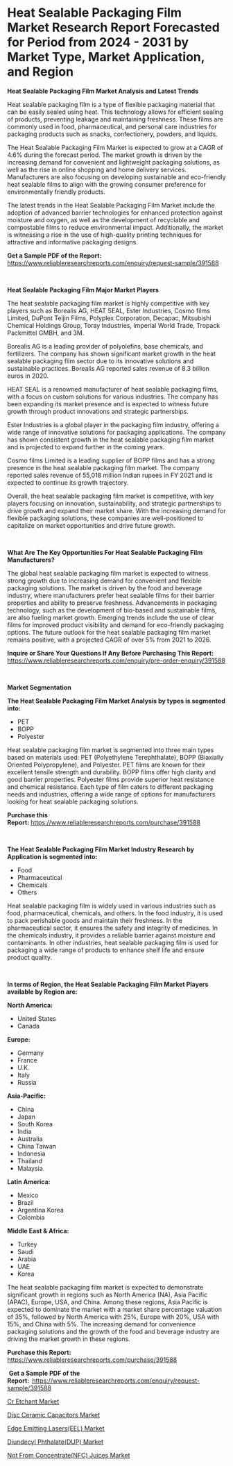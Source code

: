 <p><h1>Heat Sealable Packaging Film Market Research Report Forecasted for Period from 2024 -  2031 by Market Type, Market Application, and Region</h1></p><p><strong>Heat Sealable Packaging Film Market Analysis and Latest Trends</strong></p>
<p><p>Heat sealable packaging film is a type of flexible packaging material that can be easily sealed using heat. This technology allows for efficient sealing of products, preventing leakage and maintaining freshness. These films are commonly used in food, pharmaceutical, and personal care industries for packaging products such as snacks, confectionery, powders, and liquids.</p><p>The Heat Sealable Packaging Film Market is expected to grow at a CAGR of 4.6% during the forecast period. The market growth is driven by the increasing demand for convenient and lightweight packaging solutions, as well as the rise in online shopping and home delivery services. Manufacturers are also focusing on developing sustainable and eco-friendly heat sealable films to align with the growing consumer preference for environmentally friendly products.</p><p>The latest trends in the Heat Sealable Packaging Film Market include the adoption of advanced barrier technologies for enhanced protection against moisture and oxygen, as well as the development of recyclable and compostable films to reduce environmental impact. Additionally, the market is witnessing a rise in the use of high-quality printing techniques for attractive and informative packaging designs.</p></p>
<p><strong>Get a Sample PDF of the Report:&nbsp;</strong> <a href="https://www.reliableresearchreports.com/enquiry/request-sample/391588">https://www.reliableresearchreports.com/enquiry/request-sample/391588</a></p>
<p>&nbsp;</p>
<p><strong>Heat Sealable Packaging Film Major Market Players</strong></p>
<p><p>The heat sealable packaging film market is highly competitive with key players such as Borealis AG, HEAT SEAL, Ester Industries, Cosmo films Limited, DuPont Teijin Films, Polyplex Corporation, Decapac, Mitsubishi Chemical Holdings Group, Toray Industries, Imperial World Trade, Tropack Packmittel GMBH, and 3M.</p><p>Borealis AG is a leading provider of polyolefins, base chemicals, and fertilizers. The company has shown significant market growth in the heat sealable packaging film sector due to its innovative solutions and sustainable practices. Borealis AG reported sales revenue of 8.3 billion euros in 2020.</p><p>HEAT SEAL is a renowned manufacturer of heat sealable packaging films, with a focus on custom solutions for various industries. The company has been expanding its market presence and is expected to witness future growth through product innovations and strategic partnerships.</p><p>Ester Industries is a global player in the packaging film industry, offering a wide range of innovative solutions for packaging applications. The company has shown consistent growth in the heat sealable packaging film market and is projected to expand further in the coming years.</p><p>Cosmo films Limited is a leading supplier of BOPP films and has a strong presence in the heat sealable packaging film market. The company reported sales revenue of 55,018 million Indian rupees in FY 2021 and is expected to continue its growth trajectory.</p><p>Overall, the heat sealable packaging film market is competitive, with key players focusing on innovation, sustainability, and strategic partnerships to drive growth and expand their market share. With the increasing demand for flexible packaging solutions, these companies are well-positioned to capitalize on market opportunities and drive future growth.</p></p>
<p>&nbsp;</p>
<p><strong>What Are The Key Opportunities For Heat Sealable Packaging Film Manufacturers?</strong></p>
<p><p>The global heat sealable packaging film market is expected to witness strong growth due to increasing demand for convenient and flexible packaging solutions. The market is driven by the food and beverage industry, where manufacturers prefer heat sealable films for their barrier properties and ability to preserve freshness. Advancements in packaging technology, such as the development of bio-based and sustainable films, are also fueling market growth. Emerging trends include the use of clear films for improved product visibility and demand for eco-friendly packaging options. The future outlook for the heat sealable packaging film market remains positive, with a projected CAGR of over 5% from 2021 to 2026.</p></p>
<p><strong>Inquire or Share Your Questions If Any Before Purchasing This Report:</strong> <a href="https://www.reliableresearchreports.com/enquiry/pre-order-enquiry/391588">https://www.reliableresearchreports.com/enquiry/pre-order-enquiry/391588</a></p>
<p>&nbsp;</p>
<p><strong>Market Segmentation</strong></p>
<p><strong>The Heat Sealable Packaging Film Market Analysis by types is segmented into:</strong></p>
<p><ul><li>PET</li><li>BOPP</li><li>Polyester</li></ul></p>
<p><p>Heat sealable packaging film market is segmented into three main types based on materials used: PET (Polyethylene Terephthalate), BOPP (Biaxially Oriented Polypropylene), and Polyester. PET films are known for their excellent tensile strength and durability. BOPP films offer high clarity and good barrier properties. Polyester films provide superior heat resistance and chemical resistance. Each type of film caters to different packaging needs and industries, offering a wide range of options for manufacturers looking for heat sealable packaging solutions.</p></p>
<p><strong>Purchase this Report:&nbsp;</strong><a href="https://www.reliableresearchreports.com/purchase/391588">https://www.reliableresearchreports.com/purchase/391588</a></p>
<p>&nbsp;</p>
<p><strong>The Heat Sealable Packaging Film Market Industry Research by Application is segmented into:</strong></p>
<p><ul><li>Food</li><li>Pharmaceutical</li><li>Chemicals</li><li>Others</li></ul></p>
<p><p>Heat sealable packaging film is widely used in various industries such as food, pharmaceutical, chemicals, and others. In the food industry, it is used to pack perishable goods and maintain their freshness. In the pharmaceutical sector, it ensures the safety and integrity of medicines. In the chemicals industry, it provides a reliable barrier against moisture and contaminants. In other industries, heat sealable packaging film is used for packaging a wide range of products to enhance shelf life and ensure product quality.</p></p>
<p>&nbsp;</p>
<p><strong>In terms of Region, the Heat Sealable Packaging Film Market Players available by Region are:</strong></p>
<p>
    <p> <strong> North America: </strong>
        <ul>
            <li>United States</li>
            <li>Canada</li>
        </ul>
        </p> 
    <p> <strong> Europe: </strong>
        <ul>
            <li>Germany</li>
            <li>France</li>
            <li>U.K.</li>
            <li>Italy</li>
            <li>Russia</li>
        </ul>
        </p> 
    <p> <strong> Asia-Pacific: </strong>
        <ul>
            <li>China</li>
            <li>Japan</li>
            <li>South Korea</li>
            <li>India</li>
            <li>Australia</li>
            <li>China Taiwan</li>
            <li>Indonesia</li>
            <li>Thailand</li>
            <li>Malaysia</li>
        </ul>
        </p> 
    <p> <strong> Latin America: </strong>
        <ul>
            <li>Mexico</li>
            <li>Brazil</li>
            <li>Argentina Korea</li>
            <li>Colombia</li>
        </ul>
        </p> 
    <p> <strong> Middle East & Africa: </strong>
        <ul>
            <li>Turkey</li>
            <li>Saudi</li>
            <li>Arabia</li>
            <li>UAE</li>
            <li>Korea</li>
        </ul>
    </p>
    </p>
<p><p>The heat sealable packaging film market is expected to demonstrate significant growth in regions such as North America (NA), Asia Pacific (APAC), Europe, USA, and China. Among these regions, Asia Pacific is expected to dominate the market with a market share percentage valuation of 35%, followed by North America with 25%, Europe with 20%, USA with 15%, and China with 5%. The increasing demand for convenience packaging solutions and the growth of the food and beverage industry are driving the market growth in these regions.</p></p>
<p><strong>Purchase this Report: </strong><a href="https://www.reliableresearchreports.com/purchase/391588">https://www.reliableresearchreports.com/purchase/391588</a></p>
<p>&nbsp;<strong>Get a Sample PDF of the Report:&nbsp;&nbsp;</strong><a href="https://www.reliableresearchreports.com/enquiry/request-sample/391588">https://www.reliableresearchreports.com/enquiry/request-sample/391588</a></p>
<p><strong></strong></p>
<p><p><a href="https://view.publitas.com/reportprime-1/cr-etchant-market-size-and-examines-its-market-scope-with-a-primary-focus-on-growth-opportunities-and-forecasted-trends-spanning-from-2024-to-2031/">Cr Etchant Market</a></p><p><a href="https://view.publitas.com/reportprime-1/disc-ceramic-capacitors-market-insights-market-players-and-forecast-till-2031/">Disc Ceramic Capacitors Market</a></p><p><a href="https://unruly-ladybug-44b.notion.site/Edge-Emitting-Lasers-EEL-Market-Size-Furnishes-Valuable-Information-Encompassing-Market-Share-Mark-bd46620e8df04d2bac608735d35ba449">Edge Emitting Lasers(EEL) Market</a></p><p><a href="https://meowing-lemming-dd3.notion.site/Diundecyl-Phthalate-DUP-Market-Furnish-Information-about-Market-Size-Market-Share-Market-Dynamics-0929ae206fbf458ba45adbc0df17f29e">Diundecyl Phthalate(DUP) Market</a></p><p><a href="https://cute-banjo-8ca.notion.site/Not-From-Concentrate-NFC-Juices-Market-Size-Furnishes-Valuable-Information-Encompassing-Market-Shar-a4d2c27e6c6a4cafa2f5d4b8d1397c43">Not From Concentrate(NFC) Juices Market</a></p></p>